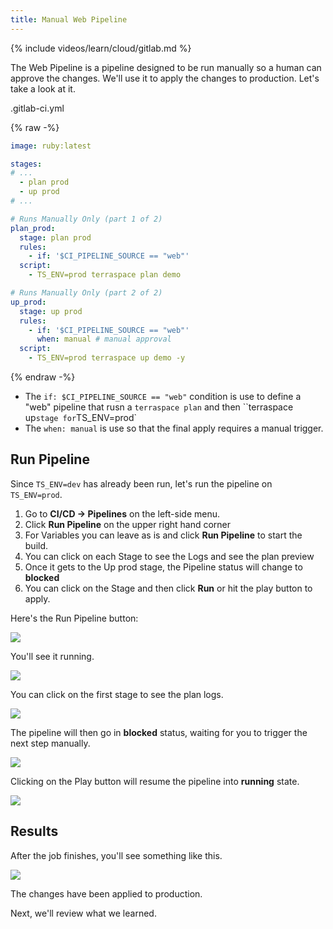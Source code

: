 ```yaml
---
title: Manual Web Pipeline
---
```


{% include videos/learn/cloud/gitlab.md %}

The Web Pipeline is a pipeline designed to be run manually so a human can approve the changes.  We'll use it to apply the changes to production. Let's take a look at it.

.gitlab-ci.yml

{% raw -%}
```yaml
image: ruby:latest

stages:
# ...
  - plan prod
  - up prod
# ...

# Runs Manually Only (part 1 of 2)
plan_prod:
  stage: plan prod
  rules:
    - if: '$CI_PIPELINE_SOURCE == "web"'
  script:
    - TS_ENV=prod terraspace plan demo

# Runs Manually Only (part 2 of 2)
up_prod:
  stage: up prod
  rules:
    - if: '$CI_PIPELINE_SOURCE == "web"'
      when: manual # manual approval
  script:
    - TS_ENV=prod terraspace up demo -y
```
{% endraw -%}

* The `if: $CI_PIPELINE_SOURCE == "web"` condition is use to define a "web" pipeline that rusn a `terraspace plan` and then ``terraspace up` stage for `TS_ENV=prod`
* The `when: manual` is use so that the final apply requires a manual trigger.

## Run Pipeline

Since `TS_ENV=dev` has already been run, let's run the pipeline on `TS_ENV=prod`.

1. Go to **CI/CD -> Pipelines** on the left-side menu.
2. Click **Run Pipeline** on the upper right hand corner
3. For Variables you can leave as is and click **Run Pipeline** to start the build.
4. You can click on each Stage to see the Logs and see the plan preview
5. Once it gets to the Up prod stage, the Pipeline status will change to **blocked**
6. You can click on the Stage and then click **Run** or hit the play button to apply.

Here's the Run Pipeline button:

![](https://img.boltops.com/images/terraspace/cloud/ci/gitlab/manual/manual-start-run.png)

You'll see it running.

![](https://img.boltops.com/images/terraspace/cloud/ci/gitlab/manual/manual-running.png)

You can click on the first stage to see the plan logs.

![](https://img.boltops.com/images/terraspace/cloud/ci/gitlab/manual/manual-plan-log.png)

The pipeline will then go in **blocked** status, waiting for you to trigger the next step manually.

![](https://img.boltops.com/images/terraspace/cloud/ci/gitlab/manual/manual-approval-play.png)

Clicking on the Play button will resume the pipeline into **running** state.

![](https://img.boltops.com/images/terraspace/cloud/ci/gitlab/manual/manual-up-running-2.png)

## Results

After the job finishes, you'll see something like this.

![](https://img.boltops.com/images/terraspace/cloud/ci/gitlab/manual/manual-up-done.png)

The changes have been applied to production.

Next, we'll review what we learned.
